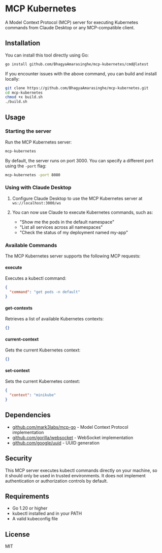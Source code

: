 # MCP Kubernetes

A Model Context Protocol (MCP) server for executing Kubernetes commands from Claude Desktop or any MCP-compatible client.

## Installation

You can install this tool directly using Go:

```bash
go install github.com/BhagyaAmarasinghe/mcp-kubernetes/cmd@latest
```

If you encounter issues with the above command, you can build and install locally:

```bash
git clone https://github.com/BhagyaAmarasinghe/mcp-kubernetes.git
cd mcp-kubernetes
chmod +x build.sh
./build.sh
```

## Usage

### Starting the server

Run the MCP Kubernetes server:

```bash
mcp-kubernetes
```

By default, the server runs on port 3000. You can specify a different port using the `-port` flag:

```bash
mcp-kubernetes -port 8080
```

### Using with Claude Desktop

1. Configure Claude Desktop to use the MCP Kubernetes server at `ws://localhost:3000/ws`

2. You can now use Claude to execute Kubernetes commands, such as:
   - "Show me the pods in the default namespace"
   - "List all services across all namespaces"
   - "Check the status of my deployment named my-app"

### Available Commands

The MCP Kubernetes server supports the following MCP requests:

#### execute

Executes a kubectl command:

```json
{
  "command": "get pods -n default"
}
```

#### get-contexts

Retrieves a list of available Kubernetes contexts:

```json
{}
```

#### current-context

Gets the current Kubernetes context:

```json
{}
```

#### set-context

Sets the current Kubernetes context:

```json
{
  "context": "minikube"
}
```

## Dependencies

- [github.com/mark3labs/mcp-go](https://github.com/mark3labs/mcp-go) - Model Context Protocol implementation
- [github.com/gorilla/websocket](https://github.com/gorilla/websocket) - WebSocket implementation
- [github.com/google/uuid](https://github.com/google/uuid) - UUID generation

## Security

This MCP server executes kubectl commands directly on your machine, so it should only be used in trusted environments. It does not implement authentication or authorization controls by default.

## Requirements

- Go 1.20 or higher
- kubectl installed and in your PATH
- A valid kubeconfig file

## License

MIT
